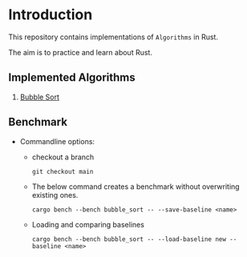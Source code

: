 # Introduction

This repository contains implementations of `Algorithms` in Rust.

The aim is to practice and learn about Rust.

## Implemented Algorithms

1. [Bubble Sort](https://www.w3schools.com/dsa/dsa_algo_bubblesort.php)

## Benchmark

- Commandline options:
  - checkout a branch
  
    ```console
    git checkout main
    ```

  - The below command creates a benchmark without overwriting existing ones.
  
    ```console
    cargo bench --bench bubble_sort -- --save-baseline <name>
    ```

  - Loading and comparing baselines   
  
    ```console
    cargo bench --bench bubble_sort -- --load-baseline new --baseline <name>
    ```
